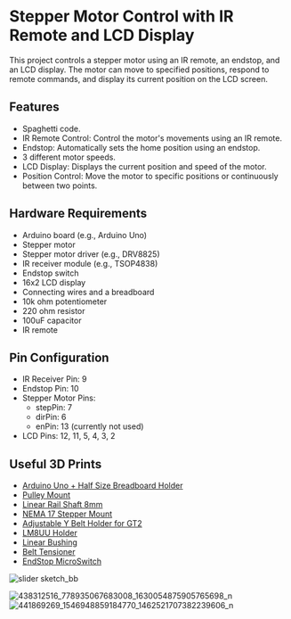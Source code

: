 # Stepper Motor Control with IR Remote and LCD Display


This project controls a stepper motor using an IR remote, an endstop, and an LCD display. The motor can move to specified positions, respond to remote commands, and display its current position on the LCD screen.

## Features

- Spaghetti code.
- IR Remote Control: Control the motor's movements using an IR remote.
- Endstop: Automatically sets the home position using an endstop.
- 3 different motor speeds.
- LCD Display: Displays the current position and speed of the motor.
- Position Control: Move the motor to specific positions or continuously between two points.

## Hardware Requirements

- Arduino board (e.g., Arduino Uno)
- Stepper motor
- Stepper motor driver (e.g., DRV8825)
- IR receiver module (e.g., TSOP4838)
- Endstop switch
- 16x2 LCD display
- Connecting wires and a breadboard
- 10k ohm potentiometer
- 220 ohm resistor
- 100uF capacitor
- IR remote

## Pin Configuration

- IR Receiver Pin: 9
- Endstop Pin: 10
- Stepper Motor Pins:
  - stepPin: 7
  - dirPin: 6
  - enPin: 13 (currently not used)
- LCD Pins: 12, 11, 5, 4, 3, 2

## Useful 3D Prints

- [Arduino Uno + Half Size Breadboard Holder](https://www.thingiverse.com/thing:63900)
- [Pulley Mount](https://www.thingiverse.com/thing:1225670)
- [Linear Rail Shaft 8mm](https://www.thingiverse.com/thing:521740)
- [NEMA 17 Stepper Mount](https://www.thingiverse.com/thing:5391)
- [Adjustable Y Belt Holder for GT2](https://www.thingiverse.com/thing:745934)
- [LM8UU Holder](https://www.thingiverse.com/thing:104508)
- [Linear Bushing](https://www.thingiverse.com/thing:2202854)
- [Belt Tensioner](https://www.thingiverse.com/thing:10082)
- [EndStop MicroSwitch](https://www.thingiverse.com/thing:6004532)

![slider sketch_bb](https://github.com/J8rgen/IRremote-Camera-Slider/assets/92487999/8f815d2a-00be-4bf4-9e0c-52539b97b2b1)

![438312516_778935067683008_1630054875905765698_n](https://github.com/J8rgen/IRremote-Camera-Slider/assets/92487999/07ea4dfe-e610-4065-b814-46f4de3c3c8e)
![441869269_1546948859184770_1462521707382239606_n](https://github.com/J8rgen/IRremote-Camera-Slider/assets/92487999/3835d9f5-3c27-48a1-a7c8-b6097a2a493b)

